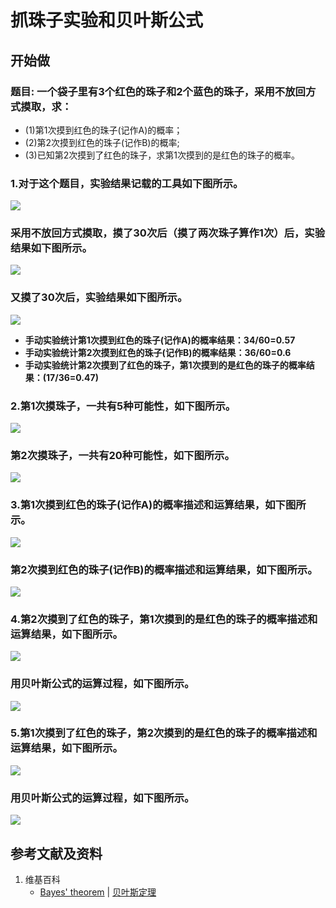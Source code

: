 # 抓珠子实验和贝叶斯公式

## 开始做

### 题目: 一个袋子里有3个红色的珠子和2个蓝色的珠子，采用不放回方式摸取，求：
- (1)第1次摸到红色的珠子(记作A)的概率；
- (2)第2次摸到红色的珠子(记作B)的概率;
- (3)已知第2次摸到了红色的珠子，求第1次摸到的是红色的珠子的概率。

### 1.对于这个题目，实验结果记载的工具如下图所示。

![](/images/概率/抓珠子实验和贝叶斯公式/实验场景.jpg)

### 采用不放回方式摸取，摸了30次后（摸了两次珠子算作1次）后，实验结果如下图所示。

![](/images/概率/抓珠子实验和贝叶斯公式/抓珠子实验的统计_1.jpg)

### 又摸了30次后，实验结果如下图所示。

![](/images/概率/抓珠子实验和贝叶斯公式/抓珠子实验的统计_2.jpg)

- **手动实验统计第1次摸到红色的珠子(记作A)的概率结果：34/60=0.57**
- **手动实验统计第2次摸到红色的珠子(记作B)的概率结果：36/60=0.6**
- **手动实验统计第2次摸到了红色的珠子，第1次摸到的是红色的珠子的概率结果：(17/36=0.47)**

### 2.第1次摸珠子，一共有5种可能性，如下图所示。

![](/images/概率/抓珠子实验和贝叶斯公式/1a1.jpg)

### 第2次摸珠子，一共有20种可能性，如下图所示。

![](/images/概率/抓珠子实验和贝叶斯公式/2a1.jpg)

### 3.第1次摸到红色的珠子(记作A)的概率描述和运算结果，如下图所示。

![](/images/概率/抓珠子实验和贝叶斯公式/3a1.jpg)

### 第2次摸到红色的珠子(记作B)的概率描述和运算结果，如下图所示。

![](/images/概率/抓珠子实验和贝叶斯公式/3a2.jpg)

### 4.第2次摸到了红色的珠子，第1次摸到的是红色的珠子的概率描述和运算结果，如下图所示。

![](/images/概率/抓珠子实验和贝叶斯公式/4a1.jpg)

### 用贝叶斯公式的运算过程，如下图所示。

![](/images/概率/抓珠子实验和贝叶斯公式/4a2.jpg)

### 5.第1次摸到了红色的珠子，第2次摸到的是红色的珠子的概率描述和运算结果，如下图所示。

![](/images/概率/抓珠子实验和贝叶斯公式/5a1.jpg)

### 用贝叶斯公式的运算过程，如下图所示。

![](/images/概率/抓珠子实验和贝叶斯公式/5a2.jpg)

## 参考文献及资料

1. 维基百科
	- [Bayes' theorem](https://en.wikipedia.org/wiki/Bayes%27_theorem) | [贝叶斯定理](https://zh.wikipedia.org/wiki/贝叶斯定理) 